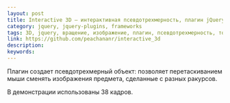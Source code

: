 ```yaml
---
layout: post
title: Interactive 3D — интерактивная псевдотрехмерность, плагин jQuery
category: jquery, jquery-plugins, frameworks
tags: 3D, jquery, вращение, изображение, плагин, псевдотрехмерность, товар, трехмерность
link: https://github.com/peachananr/interactive_3d
description:
keywords:
---
```


<p>Плагин создает псевдотрехмерный объект: позволяет перетаскиванием мыши сменять изображения предмета, сделанные с разных ракурсов.</p>
<p>В демонстрации использованы 38 кадров.</p>
